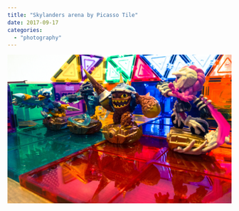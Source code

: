 ```yaml
---
title: "Skylanders arena by Picasso Tile"
date: 2017-09-17
categories: 
  - "photography"
---
```


![](images/1609-2017-052323783205583426.jpeg)
